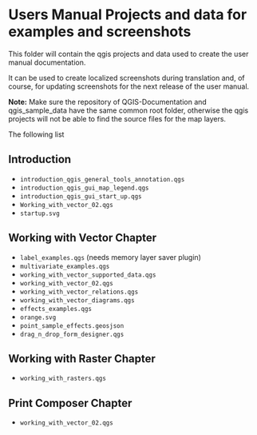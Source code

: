 # Users Manual Projects and data for examples and screenshots


This folder will contain the qgis projects and data used to create the user
manual documentation.

It can be used to create localized screenshots during translation and, of
course, for updating screenshots for the next release of the user manual.

**Note:** Make sure the repository of QGIS-Documentation and qgis_sample_data have
the same common root folder, otherwise the qgis projects will not be able to find
the source files for the map layers.

The following list

## Introduction

  * `introduction_qgis_general_tools_annotation.qgs`
  * `introduction_qgis_gui_map_legend.qgs`
  * `introduction_qgis_gui_start_up.qgs` 
  * `Working_with_vector_02.qgs`
  * `startup.svg`

## Working with Vector Chapter

 * `label_examples.qgs` (needs memory layer saver plugin)
 * `multivariate_examples.qgs`
 * `working_with_vector_supported_data.qgs`
 * `working_with_vector_02.qgs`
 * `working_with_vector_relations.qgs`
 * `working_with_vector_diagrams.qgs`
 * `effects_examples.qgs`
 * `orange.svg`
 * `point_sample_effects.geosjson`
 * `drag_n_drop_form_designer.qgs`
 

## Working with Raster Chapter

 * `working_with_rasters.qgs`

## Print Composer Chapter

 * `working_with_vector_02.qgs`
 
